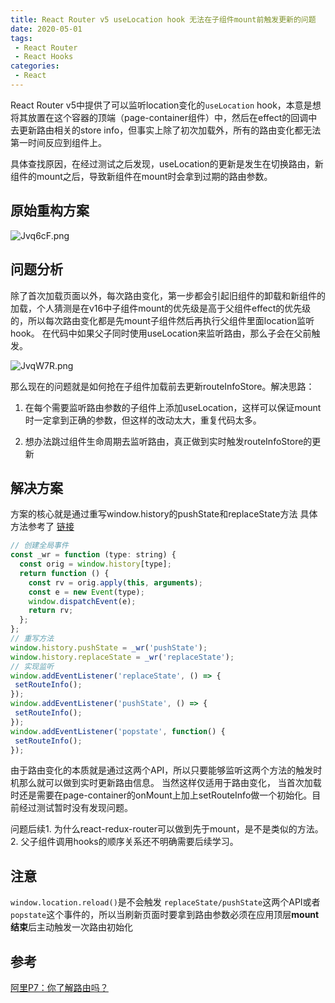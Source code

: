 ```yaml
---
title: React Router v5 useLocation hook 无法在子组件mount前触发更新的问题
date: 2020-05-01
tags:
 - React Router
 - React Hooks
categories:
 - React
---
```


React Router v5中提供了可以监听location变化的`useLocation` hook，本意是想将其放置在这个容器的顶端（page-container组件）中，然后在effect的回调中去更新路由相关的store info，但事实上除了初次加载外，所有的路由变化都无法第一时间反应到组件上。

<!-- more -->

具体查找原因，在经过测试之后发现，useLocation的更新是发生在切换路由，新组件的mount之后，导致新组件在mount时会拿到过期的路由参数。

## 原始重构方案

![Jvq6cF.png](https://kuimo-markdown-pic.oss-cn-hangzhou.aliyuncs.com/Jvq6cF.png)

## 问题分析

除了首次加载页面以外，每次路由变化，第一步都会引起旧组件的卸载和新组件的加载，个人猜测是在v16中子组件mount的优先级是高于父组件effect的优先级的，所以每次路由变化都是先mount子组件然后再执行父组件里面location监听hook。 在代码中如果父子同时使用useLocation来监听路由，那么子会在父前触发。

![JvqW7R.png](https://kuimo-markdown-pic.oss-cn-hangzhou.aliyuncs.com/JvqW7R.png)

那么现在的问题就是如何抢在子组件加载前去更新routeInfoStore。解决思路：

1. 在每个需要监听路由参数的子组件上添加useLocation，这样可以保证mount时一定拿到正确的参数，但这样的改动太大，重复代码太多。

2. 想办法跳过组件生命周期去监听路由，真正做到实时触发routeInfoStore的更新

## 解决方案

方案的核心就是通过重写window.history的pushState和replaceState方法 具体方法参考了 [链接](https://juejin.im/post/5e85cb8151882573c66cf63f?utm_source=gold_browser_extension#heading-11)

```javascript
// 创建全局事件
const _wr = function (type: string) {
  const orig = window.history[type];
  return function () {
    const rv = orig.apply(this, arguments);
    const e = new Event(type);
    window.dispatchEvent(e);
    return rv;
  };
};
// 重写方法
window.history.pushState = _wr('pushState');
window.history.replaceState = _wr('replaceState');
// 实现监听
window.addEventListener('replaceState', () => {
 setRouteInfo();
});
window.addEventListener('pushState', () => {
 setRouteInfo();
});
window.addEventListener('popstate', function() {
 setRouteInfo();
});
```

由于路由变化的本质就是通过这两个API，所以只要能够监听这两个方法的触发时机那么就可以做到实时更新路由信息。 当然这样仅适用于路由变化， 当首次加载时还是需要在page-container的onMount上加上setRouteInfo做一个初始化。目前经过测试暂时没有发现问题。

问题后续1. 为什么react-redux-router可以做到先于mount，是不是类似的方法。2. 父子组件调用hooks的顺序关系还不明确需要后续学习。

## 注意

`window.location.reload()`是不会触发 `replaceState/pushState`这两个API或者`popstate`这个事件的，所以当刷新页面时要拿到路由参数必须在应用顶层**mount结束**后主动触发一次路由初始化

## 参考

[阿里P7：你了解路由吗？](https://juejin.im/post/5e85cb8151882573c66cf63f?utm_source=gold_browser_extension#heading-11)